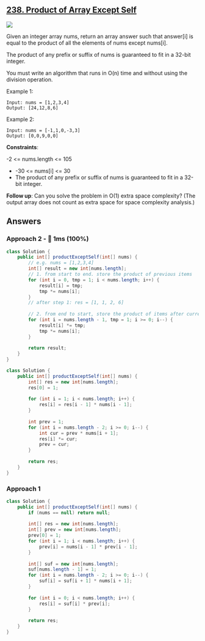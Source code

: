 ## [238. Product of Array Except Self](https://leetcode.com/problems/product-of-array-except-self/)

![](https://github.com/weltond/DataStructure/blob/master/medium.PNG)

Given an integer array nums, return an array answer such that answer[i] is equal to the product of all the elements of nums except nums[i].

The product of any prefix or suffix of nums is guaranteed to fit in a 32-bit integer.

You must write an algorithm that runs in O(n) time and without using the division operation.

 

Example 1:

```
Input: nums = [1,2,3,4]
Output: [24,12,8,6]
```

Example 2:

```
Input: nums = [-1,1,0,-3,3]
Output: [0,0,9,0,0]
``` 

**Constraints**:

-2 <= nums.length <= 105
- -30 <= nums[i] <= 30
- The product of any prefix or suffix of nums is guaranteed to fit in a 32-bit integer.
 

**Follow up**: Can you solve the problem in O(1) extra space complexity? (The output array does not count as extra space for space complexity analysis.)

## Answers

### Approach 2 - 🚀 1ms (100%)

```java
class Solution {
    public int[] productExceptSelf(int[] nums) {
        // e.g. nums = [1,2,3,4]
        int[] result = new int[nums.length];
        // 1. from start to end. store the product of previous items
        for (int i = 0, tmp = 1; i < nums.length; i++) {
            result[i] = tmp;
            tmp *= nums[i];
        }
        // after step 1: res = [1, 1, 2, 6]
        
        // 2. from end to start, store the product of items after current
        for (int i = nums.length - 1, tmp = 1; i >= 0; i--) {
            result[i] *= tmp;
            tmp *= nums[i];
        }
        
        return result;
    }
}

class Solution {
    public int[] productExceptSelf(int[] nums) {
        int[] res = new int[nums.length];
        res[0] = 1;
        
        for (int i = 1; i < nums.length; i++) {
            res[i] = res[i - 1] * nums[i - 1];
        }
        
        int prev = 1;
        for (int i = nums.length - 2; i >= 0; i--) {
            int cur = prev * nums[i + 1];
            res[i] *= cur;
            prev = cur;
        }
        
        return res;
    }
}
```

### Approach 1

```java
class Solution {
    public int[] productExceptSelf(int[] nums) {
        if (nums == null) return null;
        
        int[] res = new int[nums.length];
        int[] prev = new int[nums.length];
        prev[0] = 1;
        for (int i = 1; i < nums.length; i++) {
            prev[i] = nums[i - 1] * prev[i - 1];
        }
        
        int[] suf = new int[nums.length];
        suf[nums.length - 1] = 1;
        for (int i = nums.length - 2; i >= 0; i--) {
            suf[i] = suf[i + 1] * nums[i + 1];
        }
        
        for (int i = 0; i < nums.length; i++) {
            res[i] = suf[i] * prev[i];
        }
        
        return res;
    }
}
```
